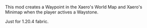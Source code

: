 This mod creates a Waypoint in the Xaero's World Map and Xaero's Minimap when the player actives a Waystone.

Just for 1.20.4 fabric. 